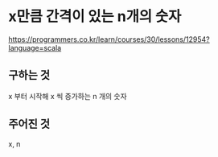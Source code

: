 # x만큼 간격이 있는 n개의 숫자
https://programmers.co.kr/learn/courses/30/lessons/12954?language=scala

## 구하는 것
x 부터 시작해 x 씩 증가하는 n 개의 숫자
## 주어진 것
x, n
